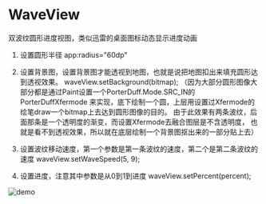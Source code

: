 # WaveView
双波纹圆形进度视图，类似迅雷的桌面图标动态显示进度动画

1. 设置圆形半径
    app:radius="60dp"
    
2. 设置背景图，设置背景图才能透视到地图，也就是说把地图扣出来填充圆形达到透视效果。
    waveView.setBackground(bitmap);
    （因为大部分圆形图像大部分都是通过Paint设置一个PorterDuff.Mode.SRC_IN的PorterDuffXfermode
    来实现，底下绘制一个圆，上层用设置过Xfermode的绘笔draw一个bitmap上去达到圆形图像的目的。
    由于此效果有两条波纹，后面那条是一个透明度的渐变，而设置Xfermode去融合图层是不含透明度，
    也就是看不到透视效果，所以就在底层绘制一个背景图抠出来的一部分贴上去）

3. 设置波纹移动速度，第一个参数是第一条波纹的速度，第二个是第二条波纹的速度
    waveView.setWaveSpeed(5, 9);    

4. 设置进度，注意其中参数是从0到1到进度
    waveView.setPercent(percent);
    

![demo](https://raw.githubusercontent.com/bvin/WaveView/demo/src/main/assets/demo.jpg)